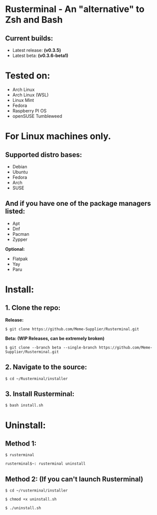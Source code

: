 # Rusterminal - An "alternative" to Zsh and Bash

## Current builds:

- Latest release: **(v0.3.5)**
- Latest beta: **(v0.3.6-beta1)**

# Tested on:

- Arch Linux
- Arch Linux (WSL)
- Linux Mint
- Fedora
- Raspberry PI OS
- openSUSE Tumbleweed

# For **Linux** machines only.
## Supported distro bases:
- Debian
- Ubuntu
- Fedora
- Arch
- SUSE

## And if you have one of the package managers listed:
- Apt
- Dnf
- Pacman
- Zypper

**Optional:**
- Flatpak
- Yay
- Paru

# Install:

## 1. Clone the repo:

**Release:**

`$ git clone https://github.com/Meme-Supplier/Rusterminal.git`

**Beta: (WIP Releases, can be extremely broken)**

`$ git clone --branch beta --single-branch https://github.com/Meme-Supplier/Rusterminal.git`

## 2. Navigate to the source:

`$ cd ~/Rusterminal/installer`

## 3. Install Rusterminal:

`$ bash install.sh`

# Uninstall:

## Method 1:
`$ rusterminal`

`rusterminal$~: rusterminal uninstall`

## Method 2: (If you can't launch Rusterminal)

`$ cd ~/rusterminal/installer`

`$ chmod +x uninstall.sh`

`$ ./uninstall.sh`
